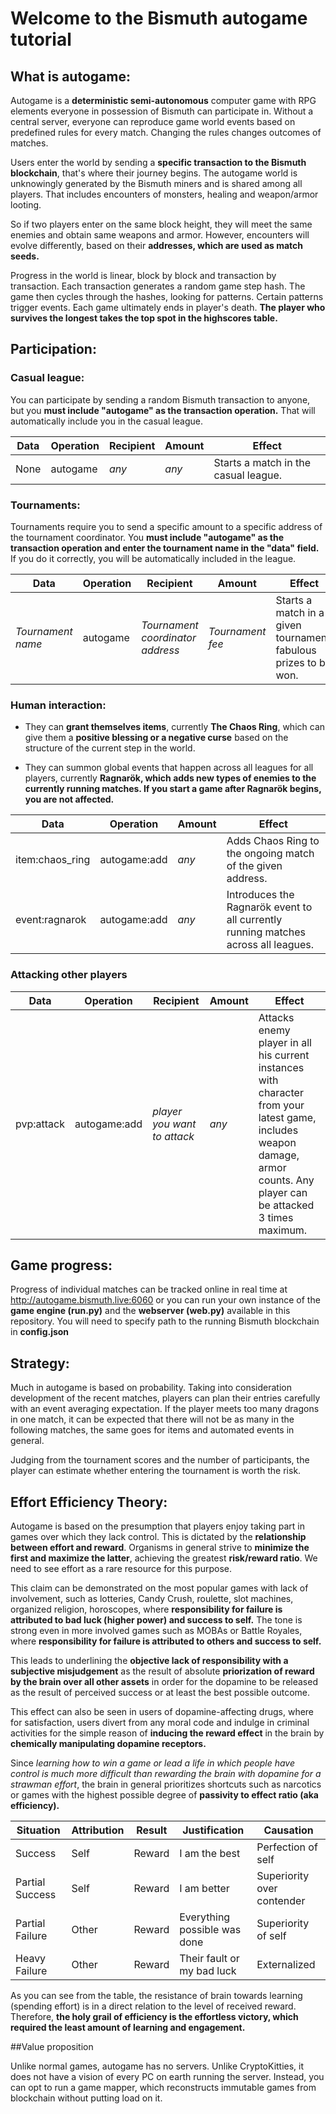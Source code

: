 # Welcome to the Bismuth autogame tutorial

## What is autogame:

Autogame is a **deterministic semi-autonomous** computer game with RPG elements everyone in
possession of Bismuth can participate in. Without a central server, everyone can reproduce
game world events based on predefined rules for every match. Changing the rules changes
outcomes of matches.

Users enter the world by sending a **specific transaction to the Bismuth blockchain**,
that's where their journey begins. The autogame world is unknowingly generated by the Bismuth
miners and is shared among all players. That includes encounters of monsters, healing
and weapon/armor looting.

So if two players enter on the same block height, they will meet the same enemies and obtain
same weapons and armor. However, encounters will evolve differently, based on their **addresses,
which are used as match seeds.**

Progress in the world is linear, block by block and transaction by transaction.
Each transaction generates a random game step hash. The game then cycles through the hashes,
looking for patterns. Certain patterns trigger events. Each game ultimately ends in player's death.
**The player who survives the longest takes the top spot in the highscores table.**

## Participation:

### Casual league:

You can participate by sending a random Bismuth transaction to anyone, but you **must include
"autogame" as the transaction operation.** That will automatically include you in the casual
league.

| Data | Operation | Recipient | Amount | Effect                               |
|------|-----------|-----------|--------|--------------------------------------|
| None | autogame  | _any_     | _any_  | Starts a match in the casual league. |

### Tournaments:

Tournaments require you to send a specific amount to a specific address of the tournament
coordinator. You **must include "autogame" as the transaction operation and enter the tournament
name in the "data" field.** If you do it correctly, you will be automatically included in
the league.

| Data              | Operation | Recipient                        | Amount           | Effect                                                           |
|-------------------|-----------|----------------------------------|------------------|------------------------------------------------------------------|
| _Tournament name_ | autogame  | _Tournament coordinator address_ | _Tournament fee_ | Starts a match in a given tournament, fabulous prizes to be won. 

### Human interaction:

- They can **grant themselves items**, currently **The Chaos Ring**, which can give them a **positive
  blessing or a negative curse** based on the structure of the current step in the world.

- They can summon global events that happen across all leagues for all players, currently
  **Ragnarök, which adds new types of enemies to the currently running matches. If you start a game after Ragnarök
  begins, you are not affected.**

| Data            | Operation    | Amount | Effect                                                                             |
|-----------------|--------------|--------|------------------------------------------------------------------------------------|
| item:chaos_ring | autogame:add | _any_  | Adds Chaos Ring to the ongoing match of the given address.                         
| event:ragnarok  | autogame:add | _any_  | Introduces the Ragnarök event to all currently running matches across all leagues. |

### Attacking other players

| Data       | Operation    | Recipient                   | Amount | Effect                                                                                                                                                                    |
|------------|--------------|-----------------------------|--------|---------------------------------------------------------------------------------------------------------------------------------------------------------------------------|
| pvp:attack | autogame:add | *player you want to attack* | _any_  | Attacks enemy player in all his current instances with character from your latest game, includes weapon damage, armor counts. Any player can be attacked 3 times maximum. |

## Game progress:

Progress of individual matches can be tracked online in real time at
http://autogame.bismuth.live:6060 or you can run your own instance of the **game engine (run.py)**
and the **webserver (web.py)** available in this repository. You will need to specify path
to the running Bismuth blockchain in **config.json**

## Strategy:

Much in autogame is based on probability. Taking into consideration development of the recent
matches, players can plan their entries carefully with an event averaging expectation.
If the player meets too many dragons in one match, it can be expected that there will not
be as many in the following matches, the same goes for items and automated events in general.

Judging from the tournament scores and the number of participants, the player can estimate
whether entering the tournament is worth the risk.

## Effort Efficiency Theory:

Autogame is based on the presumption that players enjoy taking part in games over which they lack
control. This is dictated by the **relationship between effort and reward**. Organisms in general
strive to **minimize the first and maximize the latter**, achieving the greatest **risk/reward
ratio**. We need to see effort as a rare resource for this purpose.

This claim can be demonstrated on the most popular games with lack of involvement, such as lotteries,
Candy Crush, roulette, slot machines, organized religion, horoscopes, where **responsibility for failure is
attributed to bad luck (higher power) and success to self.** The tone is strong even in more involved
games such as MOBAs or Battle Royales, where **responsibility for failure is attributed to others
and success to self.**

This leads to underlining the **objective lack of responsibility with a subjective misjudgement**
as the result of absolute **priorization of reward by the brain over all other assets** in order
for the dopamine to be released as the result of perceived success or at least the best possible
outcome.

This effect can also be seen in users of dopamine-affecting drugs, where for satisfaction, users
divert from any moral code and indulge in criminal activities for the simple reason of **inducing
the reward effect** in the brain by **chemically manipulating dopamine receptors.**

Since _learning how to win a game or lead a life in which people have control is much more difficult
than rewarding the brain with dopamine for a strawman effort_, the brain in general prioritizes shortcuts such as
narcotics or games with the highest possible degree of **passivity to effect ratio (aka efficiency).**

| Situation       | Attribution | Result | Justification                | Causation                  |
|-----------------|-------------|--------|------------------------------|----------------------------|
| Success         | Self        | Reward | I am the best                | Perfection of self         
| Partial Success | Self        | Reward | I am better                  | Superiority over contender 
| Partial Failure | Other       | Reward | Everything possible was done | Superiority of self        
| Heavy Failure   | Other       | Reward | Their fault or my bad luck   | Externalized               

As you can see from the table, the resistance of brain towards learning (spending effort) is
in a direct relation to the level of received reward. Therefore, **the holy grail of efficiency
is the effortless victory, which required the least amount of learning and engagement.**

##Value proposition

Unlike normal games, autogame has no servers. Unlike CryptoKitties, it does not have a vision of every
PC on earth running the server. Instead, you can opt to run a game mapper, which reconstructs immutable
games from blockchain without putting load on it.